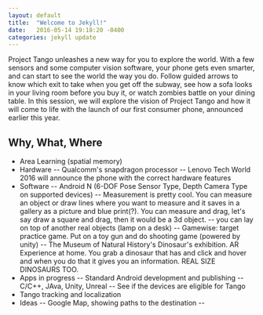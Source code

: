 ```yaml
---
layout: default
title:  "Welcome to Jekyll!"
date:   2016-05-14 19:18:20 -0400
categories: jekyll update
---
```


Project Tango unleashes a new way for you to explore the world. With a few sensors and some computer vision software, your phone gets even smarter, and can start to see the world the way you do. Follow guided arrows to know which exit to take when you get off the subway, see how a sofa looks in your living room before you buy it, or watch zombies battle on your dining table. In this session, we will explore the vision of Project Tango and how it will come to life with the launch of our first consumer phone, announced earlier this year.

## Why, What, Where
- Area Learning (spatial memory)
- Hardware
-- Qualcomm's snapdragon processor
-- Lenovo Tech World 2016 will announce the phone with the correct hardware features
- Software
-- Android N (6-DOF Pose Sensor Type, Depth Camera Type on supported devices)
-- Measurement is pretty cool. You can measure an object or draw lines where you want to measure and it saves in a gallery as a picture and blue print(?). You can measure and drag, let's say draw a square and drag, then it would be a 3d object.
-- you can lay on top of another real objects (lamp on a desk)
-- Gamewise: target practice game. Put on a toy gun and do shooting game (powered by unity)
-- The Museum of Natural History's Dinosaur's exhibition. AR Experience at home. You grab a dinosaur that has and click and hover and when you do that it gives you an information. REAL SIZE DINOSAURS TOO.
- Apps in progress
-- Standard Android development and publishing
-- C/C++, JAva, Unity, Unreal
-- See if the devices are eligible for Tango
- Tango tracking and localization
- Ideas
-- Google Map, showing paths to the destination
-- 